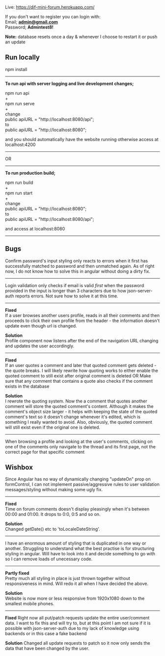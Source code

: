 Live: https://dif-mini-forum.herokuapp.com/

If you don't want to register you can login with:<br>
Email; **admin@gmail.com**<br>
Password; **Admintest8!**

**Note:** database resets once a day & whenever I choose to restart it or push an update

## Run locally

npm install

---

**To run api with server logging and live development changes;**

npm run api<br>
+<br>
npm run serve<br>
+<br>
change<br>
public apiURL = "http://localhost:8080/api";<br>
to<br>
public apiURL = "http://localhost:8080";<br>

and you should automatically have the website running
otherwise access at localhost:4200

---

OR

---

**To run production build;**

npm run build<br>
+<br>
npm run start<br>
+<br>
change<br>
public apiURL = "http://localhost:8080";<br>
to<br>
public apiURL = "http://localhost:8080/api";<br>

and access at localhost:8080

---

## Bugs

Confirm password's input styling only reacts to errors when it first has successfully matched to password and then unmatched again.
As of right now, I do not know how to solve this in angular without doing a dirty fix.

---

Login validation only checks if email is valid *first* when the password provided in the input is longer than 3 characters due to how json-server-auth reports errors. Not sure how to solve it at this time.

---

**Fixed**<br>
If a user browses another users profile, reads in all their comments and then proceeds to click their own profile from the header - the information doesn't update even though url is changed.

**Solution**<br>
Profile component now listens after the end of the navigation URL changing and updates the user accordingly.

---

**Fixed**<br>
If an user quotes a comment and later that quoted comment gets deleted - the quote breaks. I will likely rewrite how quoting works to either enable the quoted comment to still exist after original comment is deleted
OR
Make sure that any comment that contains a quote also checks if the comment exists in the database

**Solution**<br>
I rewrote the quoting system. Now the a comment that quotes another comment will store the quoted comment's content. Although it makes the comment's object size larger - it helps with keeping the state of the quoted comment's text so it doesn't change whenever it's edited, which is something I really wanted to avoid. Also, obviously, the quoted comment will still exist even if the original one is deleted.

---

When browsing a profile and looking at the user's comments, clicking on one of the comments only navigate to the thread and its first page, not the correct page for that specific comment

## Wishbox

Since Angular has no way of dynamically changing "updateOn" prop on formControl, I can not implement passive/aggressive rules to user validation messages/styling without making some ugly fix.

---

**Fixed**<br>
Time on forum comments doesn't display pleasingly when it's between 00:00 and 01:00. It drops to 0:0, 0:5 and so on.

**Solution**<br>
Changed getDate() etc to 'toLocaleDateString'.

---

I have an enormous amount of styling that is duplicated in one way or another. Struggling to understand what the best practise is for structuring styling in angular. Will have to look into it and decide something to go with so I can remove loads of unecessary code.

---

**Partly fixed**<br>
Pretty much all styling in place is just thrown together without responsiveness in mind. Will redo it all when I have decided the above.

**Solution**<br>
Website is now more or less responsive from 1920x1080 down to the smallest mobile phones.

---

**Fixed** Right now all put/patch requests update the entire user/comment data. I want to fix this and will try to, but at this point I am not sure if it is possible with json-server-auth due to my lack of knowledge using backends or in this case a fake backend

**Solution** Changed all update requests to patch so it now only sends the data that have been changed by the user.
